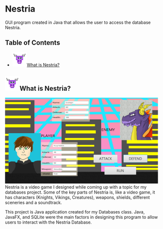 # Nestria 

GUI program created in Java that allows the user to access the database Nestria.

## Table of Contents

- ![Nestria Icon](/application/Images/NestriaIcon.png)[What is Nestria?](#what-is-nestria?)

## ![Nestria Icon](/application/Images/NestriaIcon.png)What is Nestria? <a name = "what-is-nestria?"></a>
![Nestria Icon](/application/Images/arena.png)
Nestria is a video game I designed while coming up with a topic for my databases project. Some of the key parts of Nestria is, like a video game, it has characters (Knights, Vikings, Creatures), weapons, shields, different sceneries and a soundtrack. 

This project is Java application created for my Databases class. Java, JavaFX, and SQLite were the main factors in designing this program to allow users to interact with the Nestria Database. 
